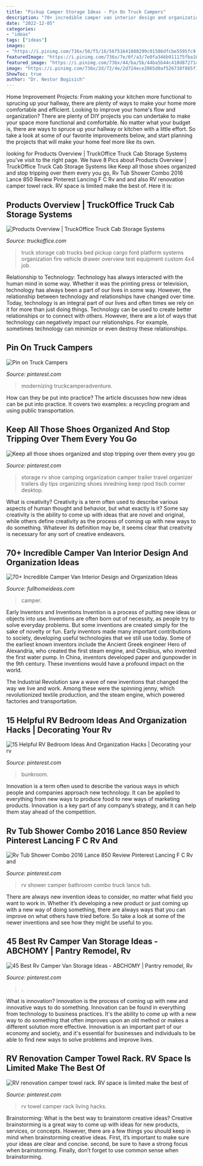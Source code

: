 ```yaml
---
title: "Pickup Camper Storage Ideas - Pin On Truck Campers"
description: "70+ incredible camper van interior design and organization ideas"
date: "2022-12-05"
categories:
- "ideas"
tags: ["ideas"]
images:
- "https://i.pinimg.com/736x/56/f5/16/56f51641088299c01586dfcbe5595fc9.jpg"
featuredImage: "https://i.pinimg.com/736x/7e/0f/a3/7e0fa346b911175fba16f958e705e954.jpg"
featured_image: "https://i.pinimg.com/736x/44/ba/5b/44ba5b44c410d872714a28b9cc3ca151.jpg"
image: "https://i.pinimg.com/736x/2d/72/4e/2d724ece2065d0af526738f865f1828b.jpg"
ShowToc: true
author: "Dr. Nestor Bogisich"
---
```



Home Improvement Projects: From making your kitchen more functional to sprucing up your hallway, there are plenty of ways to make your home more comfortable and efficient.
Looking to improve your home's flow and organization? There are plenty of DIY projects you can undertake to make your space more functional and comfortable. No matter what your budget is, there are ways to spruce up your hallway or kitchen with a little effort. So take a look at some of our favorite improvements below, and start planning the projects that will make your home feel more like its own.

	

		
looking for Products Overview | TruckOffice Truck Cab Storage Systems you've visit to the right page. We have 8 Pics about Products Overview | TruckOffice Truck Cab Storage Systems like Keep all those shoes organized and stop tripping over them every you go, Rv Tub Shower Combo 2016 Lance 850 Review Pinterest Lancing F C Rv and and also RV renovation camper towel rack. RV space is limited make the best of. Here it is:
		
    
## Products Overview | TruckOffice Truck Cab Storage Systems

<img loading=lazy src="http://www.truckoffice.com/wp-content/uploads/2016-01-23-23.49.59-465x620.jpg" onerror="this.onerror=null;this.src='https://tse1.mm.bing.net/th?id=OIP.Qpz5BJuwX2shGYxYQHXHpwAAAA&amp;pid=15.1';" alt="Products Overview | TruckOffice Truck Cab Storage Systems">

_Source: truckoffice.com_

>truck storage cab trucks bed pickup cargo ford platform systems organization fire vehicle drawer overview test equipment custom 4x4 job. 

	

Relationship to Technology:
Technology has always interacted with the human mind in some way. Whether it was the printing press or television, technology has always been a part of our lives in some way. However, the relationship between technology and relationships have changed over time. 
Today, technology is an integral part of our lives and often times we rely on it for more than just doing things. Technology can be used to create better relationships or to connect with others. However, there are a lot of ways that technology can negatively impact our relationships. For example, sometimes technology can minimize or even destroy these relationships.

    
## Pin On Truck Campers

<img loading=lazy src="https://i.pinimg.com/736x/86/8f/24/868f241b832dcaa9b34f9d3376ce69aa.jpg" onerror="this.onerror=null;this.src='https://tse2.mm.bing.net/th?id=OIP.5naXXoG_c2vZiamb7eHgTQHaJ4&amp;pid=15.1';" alt="Pin on Truck Campers">

_Source: pinterest.com_

>modernizing truckcamperadventure. 

	

How can they be put into practice?
The article discusses how new ideas can be put into practice. It covers two examples: a recycling program and using public transportation.

    
## Keep All Those Shoes Organized And Stop Tripping Over Them Every You Go

<img loading=lazy src="https://i.pinimg.com/736x/56/f5/16/56f51641088299c01586dfcbe5595fc9.jpg" onerror="this.onerror=null;this.src='https://tse3.mm.bing.net/th?id=OIP.CkoU-2IM_unMqwvgdelS3AHaL_&amp;pid=15.1';" alt="Keep all those shoes organized and stop tripping over them every you go">

_Source: pinterest.com_

>storage rv shoe camping organization camper trailer travel organizer trailers diy tips organizing shoes inredning keep rpod tisch corner desktop. 

	

What is creativity?
Creativity is a term often used to describe various aspects of human thought and behavior, but what exactly is it? Some say creativity is the ability to come up with ideas that are novel and original, while others define creativity as the process of coming up with new ways to do something. Whatever its definition may be, it seems clear that creativity is necessary for any sort of creative endeavors.

    
## 70+ Incredible Camper Van Interior Design And Organization Ideas

<img loading=lazy src="http://fullhomeideas.com/wp-content/uploads/2018/10/70-Incredible-Camper-Van-Interior-Design-and-Organization-Ideas-26.jpg" onerror="this.onerror=null;this.src='https://tse1.mm.bing.net/th?id=OIP.KFtIrU2uyTmbcMUcdjCXnAHaGx&amp;pid=15.1';" alt="70+ Incredible Camper Van Interior Design and Organization Ideas">

_Source: fullhomeideas.com_

>camper. 

	

Early Inventors and Inventions
Invention is a process of putting new ideas or objects into use. Inventions are often born out of necessity, as people try to solve everyday problems. But some inventions are created simply for the sake of novelty or fun. Early inventors made many important contributions to society, developing useful technologies that we still use today.
Some of the earliest known inventors include the Ancient Greek engineer Hero of Alexandria, who created the first steam engine, and Ctesibius, who invented the first water pump. In China, inventors developed paper and gunpowder in the 9th century. These inventions would have a profound impact on the world.

The Industrial Revolution saw a wave of new inventions that changed the way we live and work. Among these were the spinning jenny, which revolutionized textile production, and the steam engine, which powered factories and transportation.

    
## 15 Helpful RV Bedroom Ideas And Organization Hacks | Decorating Your Rv

<img loading=lazy src="https://i.pinimg.com/736x/2d/72/4e/2d724ece2065d0af526738f865f1828b.jpg" onerror="this.onerror=null;this.src='https://tse1.mm.bing.net/th?id=OIP.dSWTUhMQQ6lsYpC8qWmMhAHaJ4&amp;pid=15.1';" alt="15 Helpful RV Bedroom Ideas And Organization Hacks | Decorating your rv">

_Source: pinterest.com_

>bunkroom. 

	

Innovation is a term often used to describe the various ways in which people and companies approach new technology. It can be applied to everything from new ways to produce food to new ways of marketing products. Innovation is a key part of any company’s strategy, and it can help them stay ahead of the competition.

    
## Rv Tub Shower Combo 2016 Lance 850 Review Pinterest Lancing F C Rv And

<img loading=lazy src="https://i.pinimg.com/736x/7e/0f/a3/7e0fa346b911175fba16f958e705e954.jpg" onerror="this.onerror=null;this.src='https://tse2.mm.bing.net/th?id=OIP.HNMGf0_ynwxrLJmVQnHJPgHaLF&amp;pid=15.1';" alt="Rv Tub Shower Combo 2016 Lance 850 Review Pinterest Lancing F C Rv and">

_Source: pinterest.com_

>rv shower camper bathroom combo truck lance tub. 

	

There are always new invention ideas to consider, no matter what field you want to work in. Whether it’s developing a new product or just coming up with a new way of doing something, there are always ways that you can improve on what others have tried before. So take a look at some of the newer inventions and see how they might be useful to you.

    
## 45 Best Rv Camper Van Storage Ideas - ABCHOMY | Pantry Remodel, Rv

<img loading=lazy src="https://i.pinimg.com/736x/44/ba/5b/44ba5b44c410d872714a28b9cc3ca151.jpg" onerror="this.onerror=null;this.src='https://tse1.mm.bing.net/th?id=OIP.NMdWV3OQlFj3oRv5LVp5ywHaLH&amp;pid=15.1';" alt="45 Best Rv Camper Van Storage Ideas - ABCHOMY | Pantry remodel, Rv">

_Source: pinterest.com_

>. 

	

What is innovation?
Innovation is the process of coming up with new and innovative ways to do something. Innovation can be found in everything from technology to business practices. It's the ability to come up with a new way to do something that often improves upon an old method or makes a different solution more effective. Innovation is an important part of our economy and society, and it's essential for businesses and individuals to be able to find new ways to solve problems and improve lives.

    
## RV Renovation Camper Towel Rack. RV Space Is Limited Make The Best Of

<img loading=lazy src="https://i.pinimg.com/736x/18/c7/57/18c757f3dd616bba23e694c17c260e7e.jpg" onerror="this.onerror=null;this.src='https://tse2.mm.bing.net/th?id=OIP.DOAqiMRQ5mH4ypXi7w183wAAAA&amp;pid=15.1';" alt="RV renovation camper towel rack. RV space is limited make the best of">

_Source: pinterest.com_

>rv towel camper rack living hacks. 

	

Brainstorming: What is the best way to brainstorm creative ideas?
Creative brainstorming is a great way to come up with ideas for new products, services, or concepts. However, there are a few things you should keep in mind when brainstorming creative ideas. First, it’s important to make sure your ideas are clear and concise. second, be sure to have a strong focus when brainstorming. Finally, don’t forget to use common sense when brainstorming.

